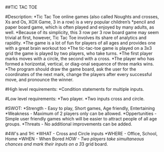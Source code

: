 ##TIC TAC TOE

#Description:
    *Tic Tac Toe online games (also called Noughts and crosses, Xs and Os, XOX Game, 3 in a row) is a very popular children’s *pencil and paper board game, which is often played and
  enjoyed by many adults, as well. 
    *Because of its simplicity, this 3 row per 3 row board game may seem trivial at first, however, Tic Tac Toe involves its share of analytics and rapidity. 
    *The game is a lot of fun for players of all ages and provides one with a great brain workout too
    *The tic-tac-toe game is played on a 3x3 grid the game is played by two players, who take turns.
    *The first player marks moves with a circle, the second with a cross. 
    *The player who has formed a horizontal, vertical, or diag-onal sequence of three marks wins. 
    *The program should draw the game board, ask the user for the coordinates of the next mark, change the players after every successful move, and pronounce the winner.

#High level requirements:
    *Condition statements for multiple inputs.

#Low level requirements:
    *Two player.
    *Two inputs cross and circle.

#SWOT:
    *Strength - Easy to play, Short games, Age friendly, Entertaining 
    *Weakness - Maximum of 2 players only can be allowed.
    *Oppertunities - Simple user friendly games which will be easier to attract people of all age groups.
    *Threats - No additional improvements can be added.

#4W's and 1H:
    *WHAT - Cross and Circle inputs
    *WHERE - Office, School, Home
    *WHEN - When Bored
    *HOW - Two players take simultaneous chances and mark their inputs on a 3*3 grid board.    
